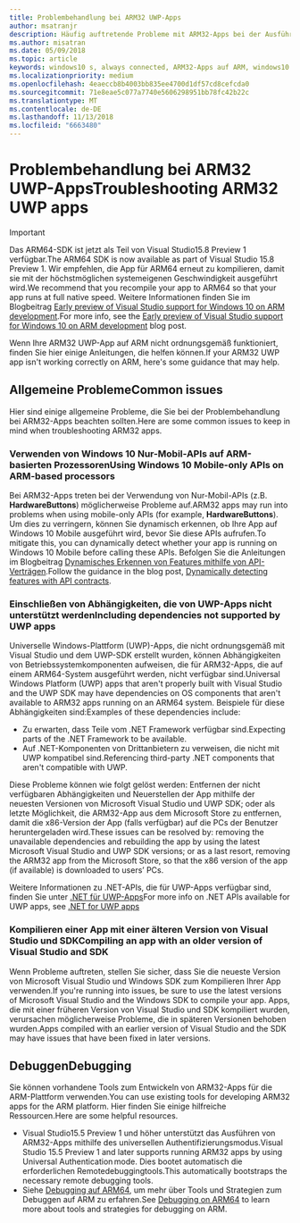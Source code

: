 ```yaml
---
title: Problembehandlung bei ARM32 UWP-Apps
author: msatranjr
description: Häufig auftretende Probleme mit ARM32-Apps bei der Ausführung auf ARM, und wie diese Probleme behoben werden können.
ms.author: misatran
ms.date: 05/09/2018
ms.topic: article
keywords: windows10 s, always connected, ARM32-Apps auf ARM, windows10 auf ARM, problembehandlung
ms.localizationpriority: medium
ms.openlocfilehash: 4eaeccb8b4003bb835ee4700d1df57cd8cefcda0
ms.sourcegitcommit: 71e8eae5c077a7740e5606298951bb78fc42b22c
ms.translationtype: MT
ms.contentlocale: de-DE
ms.lasthandoff: 11/13/2018
ms.locfileid: "6663480"
---
```

# <a name="troubleshooting-arm32-uwp-apps"></a><span data-ttu-id="1aace-104">Problembehandlung bei ARM32 UWP-Apps</span><span class="sxs-lookup"><span data-stu-id="1aace-104">Troubleshooting ARM32 UWP apps</span></span>
>[!IMPORTANT]
> <span data-ttu-id="1aace-105">Das ARM64-SDK ist jetzt als Teil von Visual Studio15.8 Preview 1 verfügbar.</span><span class="sxs-lookup"><span data-stu-id="1aace-105">The ARM64 SDK is now available as part of Visual Studio 15.8 Preview 1.</span></span> <span data-ttu-id="1aace-106">Wir empfehlen, die App für ARM64 erneut zu kompilieren, damit sie mit der höchstmöglichen systemeigenen Geschwindigkeit ausgeführt wird.</span><span class="sxs-lookup"><span data-stu-id="1aace-106">We recommend that you recompile your app to ARM64 so that your app runs at full native speed.</span></span> <span data-ttu-id="1aace-107">Weitere Informationen finden Sie im Blogbeitrag [Early preview of Visual Studio support for Windows 10 on ARM development](https://blogs.windows.com/buildingapps/2018/05/08/visual-studio-support-for-windows-10-on-arm-development/).</span><span class="sxs-lookup"><span data-stu-id="1aace-107">For more info, see the [Early preview of Visual Studio support for Windows 10 on ARM development](https://blogs.windows.com/buildingapps/2018/05/08/visual-studio-support-for-windows-10-on-arm-development/) blog post.</span></span>

<span data-ttu-id="1aace-108">Wenn Ihre ARM32 UWP-App auf ARM nicht ordnungsgemäß funktioniert, finden Sie hier einige Anleitungen, die helfen können.</span><span class="sxs-lookup"><span data-stu-id="1aace-108">If your ARM32 UWP app isn't working correctly on ARM, here's some guidance that may help.</span></span> 

## <a name="common-issues"></a><span data-ttu-id="1aace-109">Allgemeine Probleme</span><span class="sxs-lookup"><span data-stu-id="1aace-109">Common issues</span></span>
<span data-ttu-id="1aace-110">Hier sind einige allgemeine Probleme, die Sie bei der Problembehandlung bei ARM32-Apps beachten sollten.</span><span class="sxs-lookup"><span data-stu-id="1aace-110">Here are some common issues to keep in mind when troubleshooting ARM32 apps.</span></span>

### <a name="using-windows-10-mobile-only-apis-on-arm-based-processors"></a><span data-ttu-id="1aace-111">Verwenden von Windows 10 Nur-Mobil-APIs auf ARM-basierten Prozessoren</span><span class="sxs-lookup"><span data-stu-id="1aace-111">Using Windows 10 Mobile-only APIs on ARM-based processors</span></span> 
<span data-ttu-id="1aace-112">Bei ARM32-Apps treten bei der Verwendung von Nur-Mobil-APIs (z.B. **HardwareButtons**) möglicherweise Probleme auf.</span><span class="sxs-lookup"><span data-stu-id="1aace-112">ARM32 apps may run into problems when using mobile-only APIs (for example, **HardwareButtons**).</span></span> <span data-ttu-id="1aace-113">Um dies zu verringern, können Sie dynamisch erkennen, ob Ihre App auf Windows 10 Mobile ausgeführt wird, bevor Sie diese APIs aufrufen.</span><span class="sxs-lookup"><span data-stu-id="1aace-113">To mitigate this, you can dynamically detect whether your app is running on Windows 10 Mobile before calling these APIs.</span></span> <span data-ttu-id="1aace-114">Befolgen Sie die Anleitungen im Blogbeitrag [Dynamisches Erkennen von Features mithilfe von API-Verträgen](https://blogs.windows.com/buildingapps/2015/09/15/dynamically-detecting-features-with-api-contracts-10-by-10/).</span><span class="sxs-lookup"><span data-stu-id="1aace-114">Follow the guidance in the blog post, [Dynamically detecting features with API contracts](https://blogs.windows.com/buildingapps/2015/09/15/dynamically-detecting-features-with-api-contracts-10-by-10/).</span></span>

### <a name="including-dependencies-not-supported-by-uwp-apps"></a><span data-ttu-id="1aace-115">Einschließen von Abhängigkeiten, die von UWP-Apps nicht unterstützt werden</span><span class="sxs-lookup"><span data-stu-id="1aace-115">Including dependencies not supported by UWP apps</span></span>
<span data-ttu-id="1aace-116">Universelle Windows-Plattform (UWP)-Apps, die nicht ordnungsgemäß mit Visual Studio und dem UWP-SDK erstellt wurden, können Abhängigkeiten von Betriebssystemkomponenten aufweisen, die für ARM32-Apps, die auf einem ARM64-System ausgeführt werden, nicht verfügbar sind.</span><span class="sxs-lookup"><span data-stu-id="1aace-116">Universal Windows Platform (UWP) apps that aren't properly built with Visual Studio and the UWP SDK may have dependencies on OS components that aren't available to ARM32 apps running on an ARM64 system.</span></span> <span data-ttu-id="1aace-117">Beispiele für diese Abhängigkeiten sind:</span><span class="sxs-lookup"><span data-stu-id="1aace-117">Examples of these dependencies include:</span></span>

- <span data-ttu-id="1aace-118">Zu erwarten, dass Teile vom .NET Framework verfügbar sind.</span><span class="sxs-lookup"><span data-stu-id="1aace-118">Expecting parts of the .NET Framework to be available.</span></span>
- <span data-ttu-id="1aace-119">Auf .NET-Komponenten von Drittanbietern zu verweisen, die nicht mit UWP kompatibel sind.</span><span class="sxs-lookup"><span data-stu-id="1aace-119">Referencing third-party .NET components that aren't compatible with UWP.</span></span>

<span data-ttu-id="1aace-120">Diese Probleme können wie folgt gelöst werden: Entfernen der nicht verfügbaren Abhängigkeiten und Neuerstellen der App mithilfe der neuesten Versionen von Microsoft Visual Studio und UWP SDK; oder als letzte Möglichkeit, die ARM32-App aus dem Microsoft Store zu entfernen, damit die x86-Version der App (falls verfügbar) auf die PCs der Benutzer heruntergeladen wird.</span><span class="sxs-lookup"><span data-stu-id="1aace-120">These issues can be resolved by: removing the unavailable dependencies and rebuilding the app by using the latest Microsoft Visual Studio and UWP SDK versions; or as a last resort, removing the ARM32 app from the Microsoft Store, so that the x86 version of the app (if available) is downloaded to users’ PCs.</span></span> 

<span data-ttu-id="1aace-121">Weitere Informationen zu .NET-APIs, die für UWP-Apps verfügbar sind, finden Sie unter [.NET für UWP-Apps](https://msdn.microsoft.com/library/windows/apps/mt185501.aspx)</span><span class="sxs-lookup"><span data-stu-id="1aace-121">For more info on .NET APIs available for UWP apps, see [.NET for UWP apps](https://msdn.microsoft.com/library/windows/apps/mt185501.aspx)</span></span>

### <a name="compiling-an-app-with-an-older-version-of-visual-studio-and-sdk"></a><span data-ttu-id="1aace-122">Kompilieren einer App mit einer älteren Version von Visual Studio und SDK</span><span class="sxs-lookup"><span data-stu-id="1aace-122">Compiling an app with an older version of Visual Studio and SDK</span></span>
<span data-ttu-id="1aace-123">Wenn Probleme auftreten, stellen Sie sicher, dass Sie die neueste Version von Microsoft Visual Studio und Windows SDK zum Kompilieren Ihrer App verwenden.</span><span class="sxs-lookup"><span data-stu-id="1aace-123">If you're running into issues, be sure to use the latest versions of Microsoft Visual Studio and the Windows SDK to compile your app.</span></span> <span data-ttu-id="1aace-124">Apps, die mit einer früheren Version von Visual Studio und SDK kompiliert wurden, verursachen möglicherweise Probleme, die in späteren Versionen behoben wurden.</span><span class="sxs-lookup"><span data-stu-id="1aace-124">Apps compiled with an earlier version of Visual Studio and the SDK may have issues that have been fixed in later versions.</span></span>

## <a name="debugging"></a><span data-ttu-id="1aace-125">Debuggen</span><span class="sxs-lookup"><span data-stu-id="1aace-125">Debugging</span></span>
<span data-ttu-id="1aace-126">Sie können vorhandene Tools zum Entwickeln von ARM32-Apps für die ARM-Plattform verwenden.</span><span class="sxs-lookup"><span data-stu-id="1aace-126">You can use existing tools for developing ARM32 apps for the ARM platform.</span></span> <span data-ttu-id="1aace-127">Hier finden Sie einige hilfreiche Ressourcen.</span><span class="sxs-lookup"><span data-stu-id="1aace-127">Here are some helpful resources.</span></span>

- <span data-ttu-id="1aace-128">Visual Studio15.5 Preview 1 und höher unterstützt das Ausführen von ARM32-Apps mithilfe des universellen Authentifizierungsmodus.</span><span class="sxs-lookup"><span data-stu-id="1aace-128">Visual Studio 15.5 Preview 1 and later supports running ARM32 apps by using Universal Authentication mode.</span></span> <span data-ttu-id="1aace-129">Dies bootet automatisch die erforderlichen Remotedebuggingtools.</span><span class="sxs-lookup"><span data-stu-id="1aace-129">This automatically bootstraps the necessary remote debugging tools.</span></span>
- <span data-ttu-id="1aace-130">Siehe [Debugging auf ARM64](https://docs.microsoft.com/en-us/windows-hardware/drivers/debugger/debugging-arm64), um mehr über Tools und Strategien zum Debuggen auf ARM zu erfahren.</span><span class="sxs-lookup"><span data-stu-id="1aace-130">See [Debugging on ARM64](https://docs.microsoft.com/en-us/windows-hardware/drivers/debugger/debugging-arm64) to learn more about tools and strategies for debugging on ARM.</span></span>